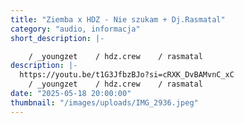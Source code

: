 ```yaml
---
title: "Ziemba x HDZ - Nie szukam + Dj.Rasmatal"
category: "audio, informacja"
short_description: |-

    / _youngzet    / hdz.crew    / rasmatal
description: |-
  https://youtu.be/t1G3JfbzBJo?si=cRXK_DvBAMvnC_xC
    / _youngzet    / hdz.crew    / rasmatal
date: "2025-05-18 20:00:00"
thumbnail: "/images/uploads/IMG_2936.jpeg"
---
```

